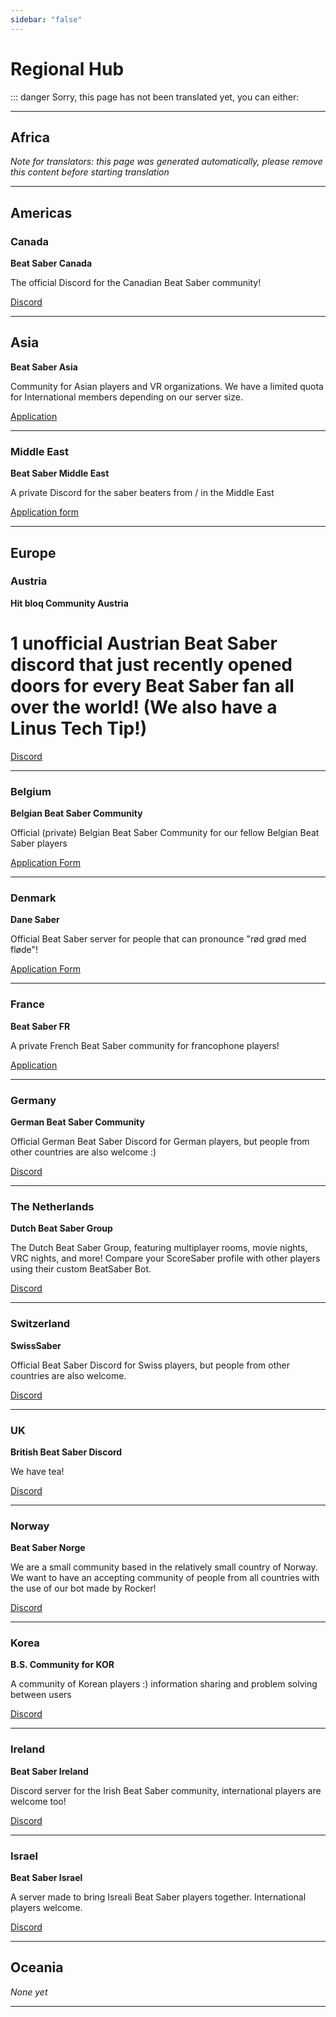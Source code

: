 ```yaml
---
sidebar: "false"
---
```


# Regional Hub

::: danger Sorry, this page has not been translated yet, you can either:

---

## Africa

*Note for translators: this page was generated automatically, please remove this content before starting translation*

---

## Americas

### Canada

**Beat Saber Canada**

The official Discord for the Canadian Beat Saber community!

[Discord](https://discord.gg/vvq7wX3)

---

## Asia

**Beat Saber Asia**

Community for Asian players and VR organizations. We have a limited quota for International members depending on our server size.

[Application](https://forms.gle/Ga3jWoCkugPBD6BZ6)

---

### Middle East

**Beat Saber Middle East**

A private Discord for the saber beaters from / in the Middle East

[Application form](http://bit.ly/BSME_Application)

---

## Europe

### Austria

**Hit bloq Community Austria**

# 1 unofficial Austrian Beat Saber discord that just recently opened doors for every Beat Saber fan all over the world! (We also have a Linus Tech Tip!)

[Discord](https://discord.gg/TvRkNY2)

---

### Belgium

**Belgian Beat Saber Community**

Official (private) Belgian Beat Saber Community for our fellow Belgian Beat Saber players

[Application Form](https://forms.gle/26VXi4HmnZnDoPZN7)

---

### Denmark

**Dane Saber**

Official Beat Saber server for people that can pronounce "rød grød med fløde"!

[Application Form](https://forms.gle/AhgBFSK7RnRDDMHa9)

---

### France

**Beat Saber FR**

A private French Beat Saber community for francophone players!

[Application](https://docs.google.com/forms/d/1Ro79QYJ83gAsT6m_hpRgCNyhKNZDlEiZJ3oSh5mwTG4)

---

### Germany

**German Beat Saber Community**

Official German Beat Saber Discord for German players, but people from other countries are also welcome :)

[Discord](https://discord.gg/y4G6ruN)

---

### The Netherlands

**Dutch Beat Saber Group**

The Dutch Beat Saber Group, featuring multiplayer rooms, movie nights, VRC nights, and more! Compare your ScoreSaber profile with other players using their custom BeatSaber Bot.

[Discord](https://discord.gg/sDa7xrE)

---

### Switzerland

**SwissSaber**

Official Beat Saber Discord for Swiss players, but people from other countries are also welcome.

[Discord](https://discord.gg/eV6SUUF)

---

### UK

**British Beat Saber Discord**

We have tea!

[Discord](https://discord.gg/FC2pzeN)

---

### Norway
**Beat Saber Norge**

We are a small community based in the relatively small country of Norway. We want to have an accepting community of people from all countries with the use of our bot made by Rocker!

[Discord](https://discord.gg/nZuY3yM)

---

### Korea
**B.S. Community for KOR**

A community of Korean players :) information sharing and problem solving between users

[Discord](https://discord.gg/SEFBZrG)

---

### Ireland
**Beat Saber Ireland**

Discord server for the Irish Beat Saber community, international players are welcome too!

[Discord](https://discord.gg/uKQzjRQ)

---

### Israel
**Beat Saber Israel**

A server made to bring Isreali Beat Saber players together. International players welcome.

[Discord](https://discord.gg/HHH7sK8)

---

## Oceania

*None yet*

---

